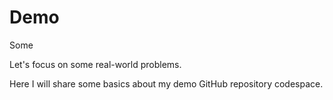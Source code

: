 # Demo
Some 

Let's focus on some real-world problems.

Here I will share some basics about my demo GitHub repository codespace.
